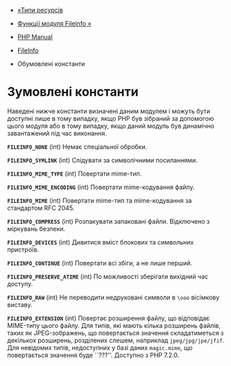 - [«Типи ресурсів](fileinfo.resources.md)
- [Функції модуля Fileinfo »](ref.fileinfo.md)

- [PHP Manual](index.md)
- [FileInfo](book.fileinfo.md)
- Обумовлені константи

# Зумовлені константи

Наведені нижче константи визначені даним модулем і можуть бути
доступні лише в тому випадку, якщо PHP був зібраний за допомогою цього
модуля або в тому випадку, якщо даний модуль був динамічно завантажений
під час виконання.

**`FILEINFO_NONE`** (int)
Немає спеціальної обробки.

**`FILEINFO_SYMLINK`** (int)
Слідувати за символічними посиланнями.

**`FILEINFO_MIME_TYPE`** (int)
Повертати mime-тип.

**`FILEINFO_MIME_ENCODING`** (int)
Повертати mime-кодування файлу.

**`FILEINFO_MIME`** (int)
Повертати mime-тип та mime-кодування за стандартом RFC 2045.

**`FILEINFO_COMPRESS`** (int)
Розпакувати запаковані файли. Відключено з міркувань
безпеки.

**`FILEINFO_DEVICES`** (int)
Дивитися вміст блокових та символьних пристроїв.

**`FILEINFO_CONTINUE`** (int)
Повертати всі збіги, а не лише перший.

**`FILEINFO_PRESERVE_ATIME`** (int)
По можливості зберігати вихідний час доступу.

**`FILEINFO_RAW`** (int)
Не переводити недруковані символи в `\ooo` вісімкову виставу.

**`FILEINFO_EXTENSION`** (int)
Повертає розширення файлу, що відповідає MIME-типу цього файлу.
Для типів, які мають кілька розширень файлів, таких як
JPEG-зображень, що повертається значення складатиметься з декількох
розширень, розділених слешем, наприклад `jpeg/jpg/jpe/jfif`. Для
невідомих типів, недоступних у базі даних `magic.mime`, що повертається
значення буде ``???''. Доступно з PHP 7.2.0.
